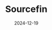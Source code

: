 ---  
layout: startup_page  
title: "Sourcefin"  
id: "sourcefin.co.za"  
permalink: "/sourcefinsourcefin.co.za12192024/"  
website: "https://www.sourcefin.co.za/"  
funding_round: "Growth Round"  
funding_amount: "$8.2M"  
investors: "Futuregrowth Asset Management"  
about: "Sourcefin is a South African fintech company providing access to finance and supply chain support for small and medium-sized enterprises (SMMEs). It addresses the financing gap for SMMEs, helping them overcome working capital challenges and fulfill public and private sector purchase orders. Its technology-first approach combines financial solutions with procurement and project management expertise."  
markets: "Fintech, Credit, Financial Services, Funding Platform, Lending"  
hq: "Johannesburg, Gauteng, South Africa"  
founded_year: "2020"  
linkedin: "https://za.linkedin.com/company/sourcefin"  
twitter: "https://twitter.com/sourcefin_"  
instagram: ""  
facebook: "https://www.facebook.com/sourcefin/"  
crunchbase: "https://www.crunchbase.com/organization/sourcefin"  
pitchbook: "https://pitchbook.com/profiles/company/620580-43"  

date_display: "19-Dec-2024"  
date: "2024-12-19"

# SEO Optimization  
meta_title: "Sourcefin - Growth Round Funding ($8.2M)"  
meta_description: "Sourcefin, Sourcefin is a South African fintech company providing access to finance and supply chain support for small and medium-sized enterprises (SMMEs). It a..."  
meta_keywords: "Sourcefin, Fintech, Credit, Financial Services, Funding Platform, Lending, Growth Round funding"  
canonical_url: "https://startup.projectstartups.com/sourcefinsourcefin.co.za12192024/"  
---